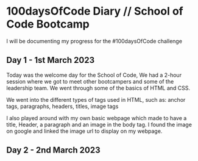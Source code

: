 # 100daysOfCode Diary // School of Code Bootcamp

I will be documenting my progress for the #100daysOfCode challenge


## Day 1 - 1st March 2023

Today was the welcome day for the School of Code, We had a 2-hour session where we got to meet other bootcampers and some of the leadership team.
We went through some of the basics of HTML and CSS.

We went into the different types of tags used in HTML, such as:
anchor tags, paragraphs, headers, titles, image tags

I also played around with my own basic webpage which made to have a title, Header, a paragraph and an image in the body tag.
I found the image on google and linked the image url to display on my webpage.


## Day 2 - 2nd March 2023



